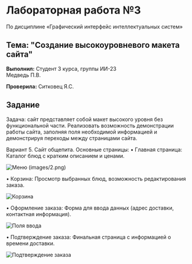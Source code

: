 # Лабораторная работа №3
 По дисциплине «Графический интерфейс интеллектуальных систем»

## Тема: "Создание высокоуровневого макета сайта"

**Выполнил:**
Студент 3 курса, группы ИИ-23  
Медведь П.В.

**Проверила:**
Ситковец Я.С.

## Задание

Задача: сайт представляет собой макет высокого уровня без
функциональной части. Реализовать возможность демонстрации работы
сайта, заполняя поля необходимой информацией и демонстрируя переходы
между страницами сайта.

Вариант 5. Сайт общепита.
Основные страницы:
• Главная страница: Каталог блюд с кратким описанием и ценами.

  ![Меню](images/1.png)
	 (images/2.png)

• Корзина: Просмотр выбранных блюд, возможность редактирования заказа.

  ![Корзина](images/3.png)

• Оформление заказа: Форма для ввода данных (адрес доставки, контактная
информация).

  ![Поля ввода](images/4.png)

• Подтверждение заказа: Финальная страница с информацией о времени
доставки.

  ![Подтверждение заказа](images/5.png)